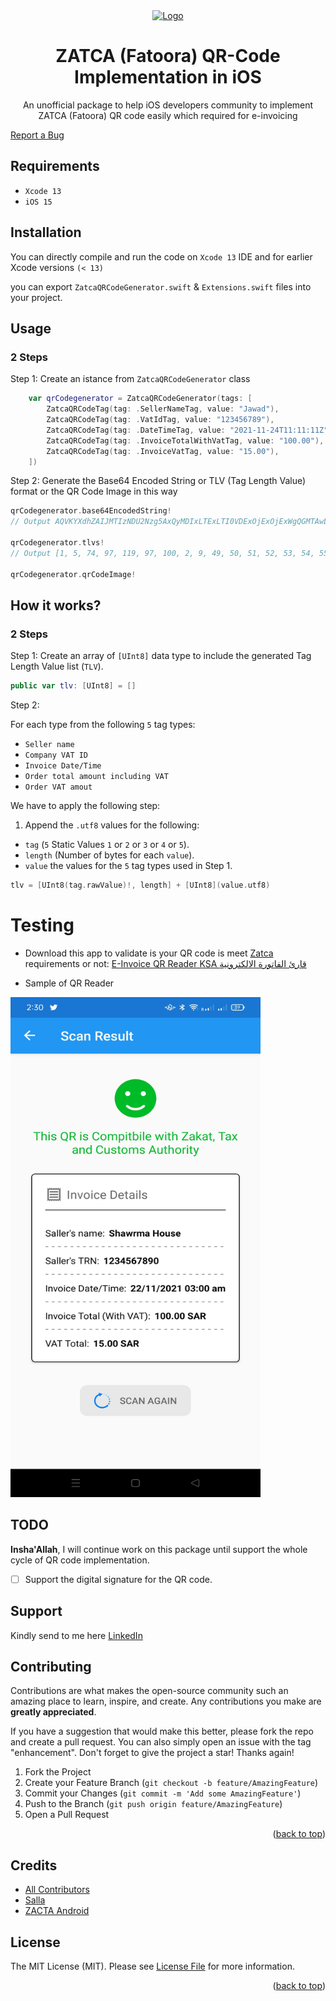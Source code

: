 <div id="top"></div>
<div align="center"> 
  <a href="https://salla.dev"> 
    <img src="https://upload.wikimedia.org/wikipedia/commons/thumb/9/9d/Swift_logo.svg/2560px-Swift_logo.svg.png" alt="Logo" width="896" height="277"> 
  </a>
  <h1 align="center">ZATCA (Fatoora) QR-Code Implementation in iOS</h1>
  <p align="center">
    An unofficial package to help iOS developers community to implement ZATCA (Fatoora) QR code easily which required for e-invoicing 
  </p>
  <p align="left">
    <a href="https://www.linkedin.com/in/ahmadabdulgawadmahmoud/">Report a Bug</a> 
  </p>
</div>

## Requirements
* `Xcode 13`
* `iOS 15`

## Installation

You can directly compile and run the code on `Xcode 13` IDE and for earlier Xcode versions `(< 13)` 

you can export `ZatcaQRCodeGenerator.swift` & `Extensions.swift` files into your project. 

## Usage

### 2 Steps

Step 1: Create an istance from `ZatcaQRCodeGenerator` class
```swift
    var qrCodegenerator = ZatcaQRCodeGenerator(tags: [
        ZatcaQRCodeTag(tag: .SellerNameTag, value: "Jawad"),               // {Seller name}
        ZatcaQRCodeTag(tag: .VatIdTag, value: "123456789"),                // {Seller TAX ID}
        ZatcaQRCodeTag(tag: .DateTimeTag, value: "2021-11-24T11:11:11Z"),  // {Invoice Date/Time}
        ZatcaQRCodeTag(tag: .InvoiceTotalWithVatTag, value: "100.00"),     // {Order Total Amount including VAT}
        ZatcaQRCodeTag(tag: .InvoiceVatTag, value: "15.00"),               // {Order VAT Amount}
    ])
```
Step 2: 
Generate the Base64 Encoded String or TLV (Tag Length Value) format or the QR Code Image in this way
```swift
qrCodegenerator.base64EncodedString!  
// Output AQVKYXdhZAIJMTIzNDU2Nzg5AxQyMDIxLTExLTI0VDExOjExOjExWgQGMTAwLjAwBQQxNS4w

qrCodegenerator.tlvs! 
// Output [1, 5, 74, 97, 119, 97, 100, 2, 9, 49, 50, 51, 52, 53, 54, 55, 56, 57, 3, 20, 50, 48, 50, 49, 45, 49, 49, 45, 50, 52, 84, 49, 49, 58, 49, 49, 58, 49, 49, 90, 4, 6, 49, 48, 48, 46, 48, 48, 5, 5, 49, 53, 46, 48, 48]

qrCodegenerator.qrCodeImage!
```
## How it works?

### 2 Steps

Step 1:  Create an array of `[UInt8]` data type to include the generated Tag Length Value list (`TLV`).
```swift
public var tlv: [UInt8] = []
```
Step 2:

For each type from the following `5` tag types:
- `Seller name`
- `Company VAT ID`
- `Invoice Date/Time`
- `Order total amount including VAT` 
- `Order VAT amout` 

We have to apply the following step:
1. Append the `.utf8` values for the following:
  - `tag` (`5` Static Values `1` or `2` or `3` or `4` or `5`).
  - `length` (Number of bytes for each `value`).
  -  `value` the values for the `5` tag types used in Step 1.
```swift
tlv = [UInt8(tag.rawValue)!, length] + [UInt8](value.utf8)
```

# Testing 

- Download this app to validate is your QR code is meet [Zatca](https://zatca.gov.sa/) requirements or not: 
[E-Invoice QR Reader KSA قارئ الفاتورة الالكترونية](https://play.google.com/store/apps/details?id=com.posbankbh.einvoiceqrreader)

 - Sample of QR Reader 
<img src="https://github.com/iabdelgawaad/QR-Cod-Zatca/blob/main/zatca_validation_qr.jpg" width="400" height="800">

## TODO

**Insha'Allah**, I will continue work on this package until support the whole cycle of QR code implementation.

- [ ] Support the digital signature for the QR code.

## Support

Kindly send to me here [LinkedIn](https://www.linkedin.com/in/ahmadabdulgawadmahmoud/)


## Contributing

Contributions are what makes the open-source community such an amazing place to learn, inspire, and create. 
Any contributions you make are **greatly appreciated**.

If you have a suggestion that would make this better, please fork the repo and create a pull request. 
You can also simply open an issue with the tag "enhancement". Don't forget to give the project a star! Thanks again!

1. Fork the Project
2. Create your Feature Branch (`git checkout -b feature/AmazingFeature`)
3. Commit your Changes (`git commit -m 'Add some AmazingFeature'`)
4. Push to the Branch (`git push origin feature/AmazingFeature`)
5. Open a Pull Request

<p align="right">(<a href="#top">back to top</a>)</p>

## Credits

- [All Contributors](../../contributors)
- [Salla](https://github.com/sallaApp)
- [ZACTA Android](https://github.com/iabdelgawaad/ZATCA)

## License

The MIT License (MIT). Please see [License File](LICENSE.md) for more information.

<p align="right">(<a href="#top">back to top</a>)</p>

